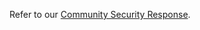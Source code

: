 [comment]: # ( Copyright Contributors to the Open Cluster Management project )

Refer to our [Community Security Response](https://github.com/open-cluster-management/community/blob/main/SECURITY.md).
